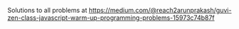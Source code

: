 Solutions to all problems at https://medium.com/@reach2arunprakash/guvi-zen-class-javascript-warm-up-programming-problems-15973c74b87f
